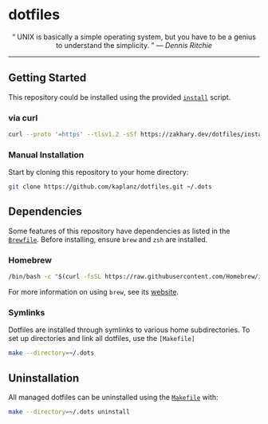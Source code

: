 # dotfiles

<p align="center">
  <q>
    UNIX is basically a simple operating system, but you have to be a genius to
    understand the simplicity.
  </q>
  &mdash;
  <i>
    Dennis Ritchie
  </i>
</p>

---

## Getting Started

This repository could be installed using the provided [`install`][install]
script.

### via curl

```sh
curl --proto '=https' --tlsv1.2 -sSf https://zakhary.dev/dotfiles/install.sh | sh
```

### Manual Installation

Start by cloning this repository to your home directory:

```sh
git clone https://github.com/kaplanz/dotfiles.git ~/.dots
```

## Dependencies

Some features of this repository have dependencies as listed in the
[`Brewfile`][brewfile]. Before installing, ensure `brew` and `zsh` are
installed.

### Homebrew

```sh
/bin/bash -c "$(curl -fsSL https://raw.githubusercontent.com/Homebrew/install/HEAD/install.sh)"
```

For more information on using `brew`, see its [website][homebrew].

### Symlinks

Dotfiles are installed through symlinks to various home subdirectories. To set
up directories and link all dotfiles, use the `[Makefile]`

```sh
make --directory=~/.dots
```

## Uninstallation

All managed dotfiles can be uninstalled using the [`Makefile`][makefile] with:

```sh
make --directory=~/.dots uninstall
```

<!-- Reference-style links -->
[brewfile]: ./Brewfile
[homebrew]: https://brew.sh
[install]:  ./script/dots
[makefile]: ./Makefile
